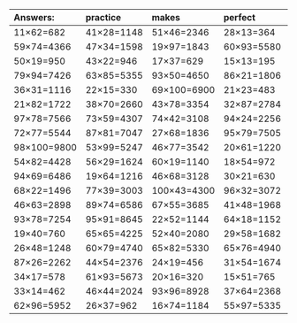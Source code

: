 | Answers: | practice | makes | perfect | ! |
| :--- | :--- | :--- | :--- | :--- |
| 11×62=682 | 41×28=1148 | 51×46=2346 | 28×13=364 | 25×21=525 | 
| 59×74=4366 | 47×34=1598 | 19×97=1843 | 60×93=5580 | 99×83=8217 | 
| 50×19=950 | 43×22=946 | 17×37=629 | 15×13=195 | 60×26=1560 | 
| 79×94=7426 | 63×85=5355 | 93×50=4650 | 86×21=1806 | 39×63=2457 | 
| 36×31=1116 | 22×15=330 | 69×100=6900 | 21×23=483 | 33×90=2970 | 
| 21×82=1722 | 38×70=2660 | 43×78=3354 | 32×87=2784 | 55×87=4785 | 
| 97×78=7566 | 73×59=4307 | 74×42=3108 | 94×24=2256 | 27×30=810 | 
| 72×77=5544 | 87×81=7047 | 27×68=1836 | 95×79=7505 | 44×18=792 | 
| 98×100=9800 | 53×99=5247 | 46×77=3542 | 20×61=1220 | 58×13=754 | 
| 54×82=4428 | 56×29=1624 | 60×19=1140 | 18×54=972 | 79×45=3555 | 
| 94×69=6486 | 19×64=1216 | 46×68=3128 | 30×21=630 | 71×61=4331 | 
| 68×22=1496 | 77×39=3003 | 100×43=4300 | 96×32=3072 | 74×69=5106 | 
| 46×63=2898 | 89×74=6586 | 67×55=3685 | 41×48=1968 | 48×90=4320 | 
| 93×78=7254 | 95×91=8645 | 22×52=1144 | 64×18=1152 | 99×80=7920 | 
| 19×40=760 | 65×65=4225 | 52×40=2080 | 29×58=1682 | 75×58=4350 | 
| 26×48=1248 | 60×79=4740 | 65×82=5330 | 65×76=4940 | 11×73=803 | 
| 87×26=2262 | 44×54=2376 | 24×19=456 | 31×54=1674 | 54×95=5130 | 
| 34×17=578 | 61×93=5673 | 20×16=320 | 15×51=765 | 17×86=1462 | 
| 33×14=462 | 46×44=2024 | 93×96=8928 | 37×64=2368 | 42×59=2478 | 
| 62×96=5952 | 26×37=962 | 16×74=1184 | 55×97=5335 | 31×35=1085 | 
